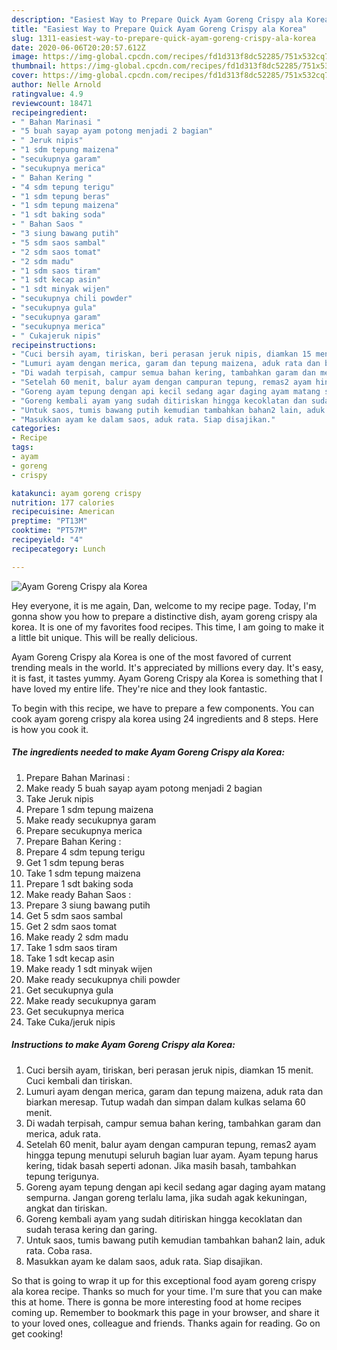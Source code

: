 ```yaml
---
description: "Easiest Way to Prepare Quick Ayam Goreng Crispy ala Korea"
title: "Easiest Way to Prepare Quick Ayam Goreng Crispy ala Korea"
slug: 1311-easiest-way-to-prepare-quick-ayam-goreng-crispy-ala-korea
date: 2020-06-06T20:20:57.612Z
image: https://img-global.cpcdn.com/recipes/fd1d313f8dc52285/751x532cq70/ayam-goreng-crispy-ala-korea-foto-resep-utama.jpg
thumbnail: https://img-global.cpcdn.com/recipes/fd1d313f8dc52285/751x532cq70/ayam-goreng-crispy-ala-korea-foto-resep-utama.jpg
cover: https://img-global.cpcdn.com/recipes/fd1d313f8dc52285/751x532cq70/ayam-goreng-crispy-ala-korea-foto-resep-utama.jpg
author: Nelle Arnold
ratingvalue: 4.9
reviewcount: 18471
recipeingredient:
- " Bahan Marinasi "
- "5 buah sayap ayam potong menjadi 2 bagian"
- " Jeruk nipis"
- "1 sdm tepung maizena"
- "secukupnya garam"
- "secukupnya merica"
- " Bahan Kering "
- "4 sdm tepung terigu"
- "1 sdm tepung beras"
- "1 sdm tepung maizena"
- "1 sdt baking soda"
- " Bahan Saos "
- "3 siung bawang putih"
- "5 sdm saos sambal"
- "2 sdm saos tomat"
- "2 sdm madu"
- "1 sdm saos tiram"
- "1 sdt kecap asin"
- "1 sdt minyak wijen"
- "secukupnya chili powder"
- "secukupnya gula"
- "secukupnya garam"
- "secukupnya merica"
- " Cukajeruk nipis"
recipeinstructions:
- "Cuci bersih ayam, tiriskan, beri perasan jeruk nipis, diamkan 15 menit. Cuci kembali dan tiriskan."
- "Lumuri ayam dengan merica, garam dan tepung maizena, aduk rata dan biarkan meresap. Tutup wadah dan simpan dalam kulkas selama 60 menit."
- "Di wadah terpisah, campur semua bahan kering, tambahkan garam dan merica, aduk rata."
- "Setelah 60 menit, balur ayam dengan campuran tepung, remas2 ayam hingga tepung menutupi seluruh bagian luar ayam. Ayam tepung harus kering, tidak basah seperti adonan. Jika masih basah, tambahkan tepung terigunya."
- "Goreng ayam tepung dengan api kecil sedang agar daging ayam matang sempurna. Jangan goreng terlalu lama, jika sudah agak kekuningan, angkat dan tiriskan."
- "Goreng kembali ayam yang sudah ditiriskan hingga kecoklatan dan sudah terasa kering dan garing."
- "Untuk saos, tumis bawang putih kemudian tambahkan bahan2 lain, aduk rata. Coba rasa."
- "Masukkan ayam ke dalam saos, aduk rata. Siap disajikan."
categories:
- Recipe
tags:
- ayam
- goreng
- crispy

katakunci: ayam goreng crispy 
nutrition: 177 calories
recipecuisine: American
preptime: "PT13M"
cooktime: "PT57M"
recipeyield: "4"
recipecategory: Lunch

---
```



![Ayam Goreng Crispy ala Korea](https://img-global.cpcdn.com/recipes/fd1d313f8dc52285/751x532cq70/ayam-goreng-crispy-ala-korea-foto-resep-utama.jpg)

Hey everyone, it is me again, Dan, welcome to my recipe page. Today, I'm gonna show you how to prepare a distinctive dish, ayam goreng crispy ala korea. It is one of my favorites food recipes. This time, I am going to make it a little bit unique. This will be really delicious.

Ayam Goreng Crispy ala Korea is one of the most favored of current trending meals in the world. It's appreciated by millions every day. It's easy, it is fast, it tastes yummy. Ayam Goreng Crispy ala Korea is something that I have loved my entire life. They're nice and they look fantastic.




To begin with this recipe, we have to prepare a few components. You can cook ayam goreng crispy ala korea using 24 ingredients and 8 steps. Here is how you cook it.

<!--inarticleads1-->

##### The ingredients needed to make Ayam Goreng Crispy ala Korea:

1. Prepare  Bahan Marinasi :
1. Make ready 5 buah sayap ayam potong menjadi 2 bagian
1. Take  Jeruk nipis
1. Prepare 1 sdm tepung maizena
1. Make ready secukupnya garam
1. Prepare secukupnya merica
1. Prepare  Bahan Kering :
1. Prepare 4 sdm tepung terigu
1. Get 1 sdm tepung beras
1. Take 1 sdm tepung maizena
1. Prepare 1 sdt baking soda
1. Make ready  Bahan Saos :
1. Prepare 3 siung bawang putih
1. Get 5 sdm saos sambal
1. Get 2 sdm saos tomat
1. Make ready 2 sdm madu
1. Take 1 sdm saos tiram
1. Take 1 sdt kecap asin
1. Make ready 1 sdt minyak wijen
1. Make ready secukupnya chili powder
1. Get secukupnya gula
1. Make ready secukupnya garam
1. Get secukupnya merica
1. Take  Cuka/jeruk nipis




<!--inarticleads2-->

##### Instructions to make Ayam Goreng Crispy ala Korea:

1. Cuci bersih ayam, tiriskan, beri perasan jeruk nipis, diamkan 15 menit. Cuci kembali dan tiriskan.
1. Lumuri ayam dengan merica, garam dan tepung maizena, aduk rata dan biarkan meresap. Tutup wadah dan simpan dalam kulkas selama 60 menit.
1. Di wadah terpisah, campur semua bahan kering, tambahkan garam dan merica, aduk rata.
1. Setelah 60 menit, balur ayam dengan campuran tepung, remas2 ayam hingga tepung menutupi seluruh bagian luar ayam. Ayam tepung harus kering, tidak basah seperti adonan. Jika masih basah, tambahkan tepung terigunya.
1. Goreng ayam tepung dengan api kecil sedang agar daging ayam matang sempurna. Jangan goreng terlalu lama, jika sudah agak kekuningan, angkat dan tiriskan.
1. Goreng kembali ayam yang sudah ditiriskan hingga kecoklatan dan sudah terasa kering dan garing.
1. Untuk saos, tumis bawang putih kemudian tambahkan bahan2 lain, aduk rata. Coba rasa.
1. Masukkan ayam ke dalam saos, aduk rata. Siap disajikan.




So that is going to wrap it up for this exceptional food ayam goreng crispy ala korea recipe. Thanks so much for your time. I'm sure that you can make this at home. There is gonna be more interesting food at home recipes coming up. Remember to bookmark this page in your browser, and share it to your loved ones, colleague and friends. Thanks again for reading. Go on get cooking!
